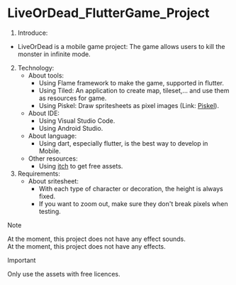 # LiveOrDead_FlutterGame_Project
1. Introduce:
- LiveOrDead is a mobile game project: The game allows users to kill the monster in infinite mode.
2. Technology:
   - About tools:
      - Using Flame framework to make the game, supported in flutter.
      - Using Tiled: An application to create map, tileset,... and use them as resources for game.
      - Using Piskel: Draw spritesheets as pixel images (Link: [Piskel](https://www.piskelapp.com/)).
    - About IDE:
      - Using Visual Studio Code.
      - Using Android Studio.
    - About language:
      - Using dart, especially flutter, is the best way to develop in Mobile.
    - Other resources:
      - Using [itch](https://itch.io/) to get free assets.
3. Requirements:
    - About sritesheet:
      - With each type of character or decoration, the height is always fixed.
      - If you want to zoom out, make sure they don't break pixels when testing.

  > [!NOTE]
  > At the moment, this project does not have any effect sounds.<br/>
  > At the moment, this project does not have any effects.
  
  > [!IMPORTANT]
  > Only use the assets with free licences.

